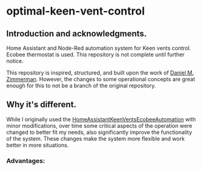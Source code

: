 # optimal-keen-vent-control

## Introduction and acknowledgments.
Home Assistant and Node-Red automation system for Keen vents control. Ecobee thermostat is used.
This repository is not complete until further notice.

This repository is inspired, structured, and built upon the work of [Daniel M. Zimmerman](https://github.com/dmzimmerman/HomeAssistantKeenVentsEcobeeAutomation).
However, the changes to some operational concepts are great enough for this to not be a branch of the original repository.

## Why it's different.
While I originally used the [HomeAssistantKeenVentsEcobeeAutomation](https://github.com/dmzimmerman/HomeAssistantKeenVentsEcobeeAutomation) with minor modifications, over time some critical aspects of the operation were changed to better fit my needs, also significantly improve the functionality of the system. These changes make the system more flexible and work better in more situations.
### Advantages:
